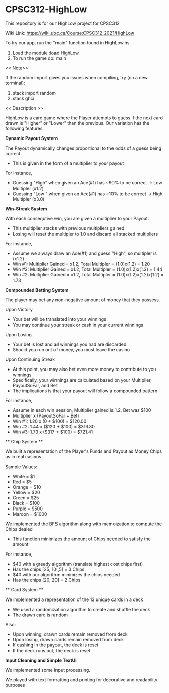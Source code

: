 # CPSC312-HighLow
This repository is for our HighLow project for CPSC312

Wiki Link: https://wiki.ubc.ca/Course:CPSC312-2021/HighLow

To try our app, run the "main" function found in HighLow.hs
1. Load the module
   :load HighLow
2. To run the game do:
   main
   
<< Note>>

If the random import gives you issues when compiling, try (on a new terminal):
1. stack import random
2. stack ghci


<< Description >>

HighLow is a card game where the Player attempts to guess if the next card drawn is "Higher" or "Lower" than the previous.
Our variation has the following features:


**Dynamic Payout System**

The Payout dynamically changes proportional to the odds of a guess being correct.
- This is given in the form of a multiplier to your payout

For instance, 
- Guessing "High" when given an Ace(#1) has ~90% to be correct -> Low  Multipler (x1.2)
- Guessing "Low " when given an Ace(#1) has ~10% to be correct -> High Multipler (x3.0)


**Win-Streak System**

With each consequtive win, you are given a multiplier to your Payout.
- This multiplier stacks with previous multipliers gained.
- Losing will reset the multipler to 1.0 and discard all stacked multipliers

For instance,
- Assume we always draw an Ace(#1) and guess "High", so multipler is (x1.2)
- Win #1: Multiplier Gained = x1.2, Total Multipler = (1.0)x(1.2)             = 1.20
- Win #2: Multiplier Gained = x1.2, Total Multipler = (1.0)x(1.2)x(1.2)       = 1.44
- Win #2: Multiplier Gained = x1.2, Total Multipler = (1.0)x(1.2)x(1.2)x(1.2) = 1.73	


**Compounded Betting System**

The player may bet any non-negative amount of money that they possess.

Upon Victory
- Your bet will be translated into your winnings 
- You may continue your streak or cash in your current winnings 

Upon Losing 
- Your bet is lost and all winnings you had are discarded
- Should you run out of money, you must leave the casino

Upon Continuing Streak
- At this point, you may also bet even more money to contribute to you winnings
- Specifically, your winnings are calculated based on your Multiplier, PayoutSoFar, and Bet 
- The implications is that your payout will follow a compounded pattern 

For instance,
- Assume in each win session, Multiplier gained is 1.2, Bet was $100
- Multiplier   x (PayoutSoFar + Bet)
- Win #1: 1.20 x (0 + $100)    = $120.00
- Win #2: 1.44 x ($120 + $100) = $316.80
- Win #3: 1.73 x ($317 + $100) = $721.41

** Chip System **

We built a representation of the Player's Funds and Payout as Money Chips as in real casinos 

Sample Values:
- White  = $1
- Red    = $5
- Orange = $10
- Yellow = $20
- Green  = $25
- Black  = $100
- Purple = $500
- Maroon = $1000

We implemented the BFS algorithm along with memoization to compute the Chips dealed
- This function minimizes the amount of Chips needed to satisfy the amount

For instance,
- $40 with a greedy algorithm (translate highest cost chips first)
- Has the chips [25, 10 ,5] = 3 Chips
- $40 with our algorithm minimizes the chips needed 
- Has the chips [20, 20]    = 2 Chips


** Card System **

We implemented a representation of the 13 unique cards in a deck
- We used a randomization algorithm to create and shuffle the deck 
- The drawn card is random

Also:
- Upon winning, drawn cards remain removed from deck 
- Upon losing, drawn cards remain removed from deck 
- If cashing in the payout, the deck is reset 
- If the deck runs out, the deck is reset

**Input Cleaning and Simple TextUI**

We implemented some input processing.

We played with text formatting and printing for decorative and readability purposes







